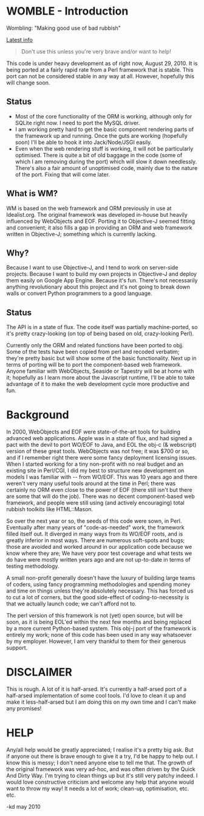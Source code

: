 WOMBLE - Introduction
=====================
Wombling: "Making good use of bad rubbish"

[Latest info](http://wiki.github.com/quile/Womble/)


> Don't use this unless you're very brave and/or
> want to help!

This code is under heavy development as of right now,
August 29, 2010.  It is being ported at a fairly rapid rate
from a Perl framework that is stable.  This port can
not be considered stable in any way at all.  However,
hopefully this will change soon.

Status
------
* Most of the core functionality of the ORM is working, although
  only for SQLite right now.  I need to port the MySQL driver.
* I am working pretty hard to get the basic component rendering
  parts of the framework up and running.  Once the guts are
  working (hopefully soon) I'll be able to hook it into
  Jack/Node/JSGI easily.
* Even when the web rendering stuff is working, it will not
  be particularly optimised.  There is quite a bit of old
  baggage in the code (some of which I am removing during
  the port) which will slow it down needlessly.  There's
  also a fair amount of unoptimised code, mainly due to the
  nature of the port.  Fixing that will come later.


What is WM?
-----------

WM is based on the web framework and ORM previously
in use at Idealist.org.  The original framework was
developed in-house but heavily influenced by WebObjects
and EOF.  Porting it to Objective-J seemed fitting
and convenient; it also fills a gap in providing
an ORM and web framework written in Objective-J;
something which is currently lacking.

Why?
----

Because I want to use Objective-J, and I tend to work on server-side
projects.  Because I want to build my own projects in Objective-J
and deploy them easily on Google App Engine.  Because it's fun.
There's not necessarily anything revolutionary about this project
and it's not going to break down walls or convert Python programmers
to a good language.

Status
------

The API is in a state of flux.  The code itself
was partially machine-ported, so it's pretty
crazy-looking (on top of being based on old,
crazy-looking Perl).

Currently only the ORM and related functions have
been ported to objj.  Some of the tests have
been copied from perl and recoded verbatim; they're
pretty basic but will show some of the basic
functionality.  Next up in terms of porting will be
to port the component-based web framework.  Anyone
familiar with WebObjects, Seaside or Tapestry will
be at home with it; hopefully as I learn more about
the Javascript runtime, I'll be able to take advantage
of it to make the web development cycle more productive
and fun.


Background
==========
In 2000, WebObjects and EOF were state-of-the-art tools
for building advanced web applications.  Apple was in
a state of flux, and had signed a pact with the devil
to port WO/EOF to Java, and EOL the obj-c (& webscript)
version of these great tools.  WebObjects was not free;
it was $700 or so, and if I remember right there were some
fancy deployment licensing issues.  When I started
working for a tiny non-profit with no real budget and
an existing site in Perl/CGI, I did my best to structure
new development on models I was familiar with --
from WO/EOF.  This was 10 years ago and there weren't very many
useful tools around at the time in Perl; there was certainly
no ORM even close to the power of EOF (there still isn't
but there are some that will do the job).  There was
no decent component-based web framework, and people
were still using (and actively encouraging) total rubbish
toolkits like HTML::Mason.

So over the next year or so, the seeds of this code were
sown, in Perl.  Eventually after many years of "code-as-needed"
work, the framework filled itself out.  It diverged in many
ways from its WO/EOF roots, and is greatly inferior in most
ways.  There are numerous soft-spots and bugs; those are
avoided and worked around in our application code because
we know where they are; We have very poor test coverage and
what tests we do have were mostly written years ago and
are not up-to-date in terms of testing methodology.

A small non-profit generally doesn't have the luxury of
building large teams of coders, using fancy programming
methodologies and spending money and time on things
unless they're absolutely necessary.  This has forced us to
cut a lot of corners, but the good side-effect of
coding-to-necessity is that we actually launch code; we
can't afford not to.

The perl version of this framework is not (yet) open source,
but will be soon, as it is being EOL'ed within the next
few months and being replaced by a more current Python-based
system.  This obj-j port of the framework is entirely my work;
none of this code has been used in any
way whatsoever by my employer. However, I am very thankful
to them for their generous support.



DISCLAIMER
==========

This is rough.  A lot of it is half-arsed.  It's currently
a half-arsed port of a half-arsed implementation of some
cool tools.  I'd love to clean it up and make it less-half-arsed
but I am doing this on my own time and I can't make any promises!


HELP
====
Any/all help would be greatly appreciated; I realise it's
a pretty big ask.  But if anyone out there is brave enough
to give it a try, I'd be happy to help out.
I know this is messy; I don't need anyone else to tell
me that.  The growth of the original framework was very ad-hoc,
and was often driven by the Quick And Dirty Way.  I'm trying to
clean things up but it's still very patchy indeed.
I would love constructive criticism and welcome any help that
anyone would want to throw my way!  It needs a lot of work; clean-up,
optimisation, etc. etc.


-kd may 2010
